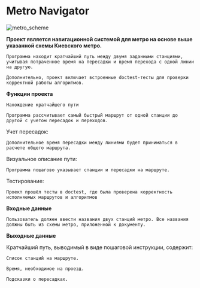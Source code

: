 # Metro Navigator
![metro_scheme](https://github.com/user-attachments/assets/595adc6a-6f61-49bd-9a91-678c9cb1ae45)

**Проект является навигационной системой для метро на основе выше указанной схемы Киевского метро.** 

    Программа находит кратчайший путь между двумя заданными станциями, учитывая потраченное время на пересадки и время перехода с одной линии на другую.

    Дополнительно, проект включает встроенные doctest-тесты для проверки корректной работы алгоритмов.

**Функции проекта**

    Нахождение кратчайшего пути

    Программа рассчитывает самый быстрый маршрут от одной станции до другой с учетом пересадок и переходов.

Учет пересадок:

    Дополнительное время пересадки между линиями будет приниматься в расчете общего маршрута.

Визуальное описание пути:

    Программа пошагово указывает станции и пересадки на маршруте.

Тестирование:

    Проект прошёл тесты в doctest, где была проверена корректность исполняемых маршрутов и алгоритмов

**Входные данные**

    Пользователь должен ввести названия двух станций метро. Все названия должны быть из схемы метро, приложенной к документу.

**Выходные данные**

Кратчайший путь, выводимый в виде пошаговой инструкции, содержит:

    Список станций на маршруте.

    Время, необходимое на проезд.

    Подсказки о пересадках.

